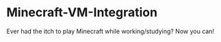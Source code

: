 # Minecraft-VM-Integration
Ever had the itch to play Minecraft while working/studying? Now you can!
